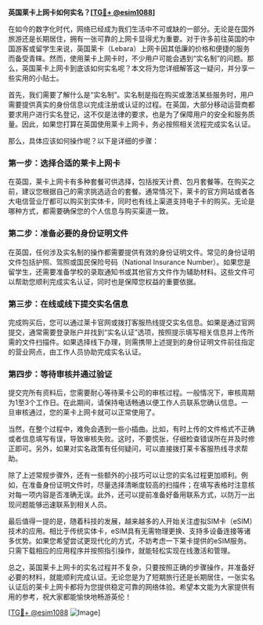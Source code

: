 **英国莱卡上网卡如何实名？[[TG💪+ @esim1088](https://t.me/s/esim1088)]**

在如今的数字化时代，网络已经成为我们生活中不可或缺的一部分。无论是在国外旅游还是长期居住，拥有一张可靠的上网卡显得尤为重要。对于许多前往英国的中国游客或留学生来说，英国莱卡（Lebara）上网卡因其低廉的价格和便捷的服务而备受青睐。然而，使用莱卡上网卡时，不少用户可能会遇到“实名制”的问题。那么，英国莱卡上网卡到底该如何实名呢？本文将为您详细解答这一疑问，并分享一些实用的小贴士。

首先，我们需要了解什么是“实名制”。实名制是指在购买或激活某些服务时，用户需要提供真实的身份信息以完成注册或认证的过程。在英国，大部分移动运营商都要求用户进行实名登记，这不仅是法律的要求，也是为了保障用户的安全和服务质量。因此，如果您打算在英国使用莱卡上网卡，务必按照相关流程完成实名认证。

那么，具体应该如何操作呢？以下是详细的步骤：

### 第一步：选择合适的莱卡上网卡

在英国，莱卡上网卡有多种套餐可供选择，包括按天计费、包月套餐等。在购买之前，建议您根据自己的需求挑选适合的套餐。通常情况下，莱卡的官方网站或者各大电信营业厅都可以购买到实体卡，同时也有线上渠道支持电子卡的购买。无论是哪种方式，都需要确保您的个人信息与购买渠道一致。

### 第二步：准备必要的身份证明文件

在英国，任何涉及实名制的操作都需要提供有效的身份证明文件。常见的身份证明文件包括护照、驾照或国民保险号码（National Insurance Number）。如果您是留学生，还需要准备学校的录取通知书或其他官方文件作为辅助材料。这些文件可以帮助您顺利完成实名认证，同时也是保障您权益的重要依据。

### 第三步：在线或线下提交实名信息

完成购买后，您可以通过莱卡官网或拨打客服热线提交实名信息。如果是通过官网提交，通常需要登录账户并找到“实名认证”选项，按照提示填写相关信息并上传所需的文件扫描件。如果选择线下办理，则需携带上述提到的身份证明文件前往指定的营业网点，由工作人员协助完成实名认证。

### 第四步：等待审核并通过验证

提交完所有资料后，您需要耐心等待莱卡公司的审核过程。一般情况下，审核周期为1至3个工作日。在此期间，请保持电话畅通以便工作人员联系您确认信息。一旦审核通过，您的莱卡上网卡就可以正常使用了。

当然，在整个过程中，难免会遇到一些小插曲。比如，有时上传的文件格式不正确或者信息填写有误，导致审核失败。这时，不要慌张，仔细检查错误所在并及时修正即可。另外，如果对实名政策有任何疑问，可以直接拨打莱卡客服热线寻求帮助。

除了上述常规步骤外，还有一些额外的小技巧可以让您的实名过程更加顺利。例如，在准备身份证明文件时，尽量选择清晰度较高的扫描件；在填写表格时注意核对每一项内容是否准确无误。此外，还可以提前准备好备用联系方式，以防万一出现问题能够迅速联系到相关人员。

最后值得一提的是，随着科技的发展，越来越多的人开始关注虚拟SIM卡（eSIM）技术的应用。相比于传统实体卡，eSIM具有无需物理更换、支持多设备连接等诸多优势。如果您希望尝试更现代化的方式，不妨考虑一下莱卡提供的eSIM服务。只需下载相应的应用程序并按照指引操作，就能轻松实现在线激活和管理。

总之，英国莱卡上网卡的实名过程并不复杂，只要按照正确的步骤操作，并准备好必要的材料，就能顺利完成认证。无论您是为了短期旅行还是长期居住，一张实名认证后的莱卡上网卡都将为您提供稳定可靠的网络体验。希望本文能为大家提供有用的参考，祝大家都能愉快地畅游英伦！

[[TG💪+ @esim1088](https://t.me/s/esim1088) ![Image](https://i.postimg.cc/4NQfJmqS/Snipaste-2025-05-13-00-14-12.png)]